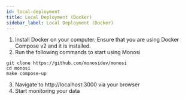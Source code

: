 ```yaml
---
id: local-deployment
title: Local Deployment (Docker)
sidebar_label: Local Deployment (Docker)
---
```


1. Install Docker on your computer. Ensure that you are using Docker Compose v2 and it is installed.
2. Run the following commands to start using Monosi
```
git clone https://github.com/monosidev/monosi
cd monosi
make compose-up
```
3. Navigate to http://localhost:3000 via your browser
4. Start monitoring your data
